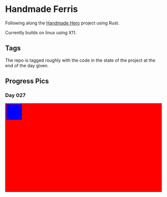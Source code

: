 # Handmade Ferris

Following along the [Handmade Hero](https://handmadehero.org) project using Rust.

Currently builds on linux using X11.

## Tags

The repo is tagged roughly with the code in the state of the project at the end of the
day given.

## Progress Pics

### Day 027

![Day027](./progress_pics/day027.png)
